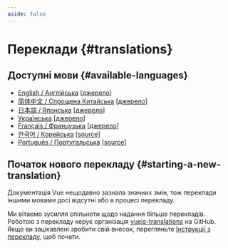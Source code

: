 ```yaml
---
aside: false
---
```


# Переклади {#translations}

## Доступні мови {#available-languages}

- [English / Англійська](https://vuejs.org/) [[джерело](https://github.com/vuejs/docs)]
- [简体中文 / Спрощена Китайська](https://cn.vuejs.org/) [[джерело](https://github.com/vuejs-translations/docs-zh-cn)]
- [日本語 / Японська](https://ja.vuejs.org/) [[джерело](https://github.com/vuejs-translations/docs-ja)]
- [Українська](https://ua.vuejs.org) [[джерело](https://github.com/vuejs-translations/docs-ua)]
- [Français / Французька](https://fr.vuejs.org) [[джерело](https://github.com/vuejs-translations/docs-fr)]
- [한국어 / Корейська](https://ko.vuejs.org) [[source](https://github.com/vuejs-translations/docs-ko)]
- [Português / Португальська](https://pt.vuejs.org) [[source](https://github.com/vuejs-translations/docs-pt)]

<!-- ## Work in Progress Languages {#work-in-progress-languages} -->

## Початок нового перекладу {#starting-a-new-translation}

Документація Vue нещодавно зазнала значних змін, тож переклади іншими мовами досі відсутні або в процесі перекладу.

Ми вітаємо зусилля спільноти щодо надання більше перекладів. Роботою з перекладу керує організація [vuejs-translations](https://github.com/vuejs-translations/) на GitHub. Якщо ви зацікавлені зробити свій внесок, перегляньте [Інструкції з перекладу](https://github.com/vuejs-translations/guidelines/blob/main/README.md), щоб почати.

